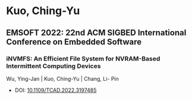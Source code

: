 # Kuo, Ching-Yu

## EMSOFT 2022: 22nd ACM SIGBED International Conference on Embedded Software

### iNVMFS: An Efficient File System for NVRAM-Based Intermittent Computing Devices
Wu, Ying-Jan | Kuo, Ching-Yu | Chang, Li- Pin
* DOI: [10.1109/TCAD.2022.3197485](https://doi.org/10.1109/TCAD.2022.3197485)

